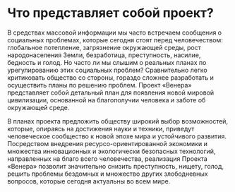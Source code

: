 # Что представляет собой проект?

В средствах массовой информации мы часто встречаем сообщения о социальных проблемах, которые сегодня стоят перед человечеством: глобальное потепление, загрязнение окружающей среды, рост народонаселения Земли, безработица, преступность, насилие, бедность и голод. Но часто ли мы слышим о реальных планах по урегулированию этих социальных проблем? Сравнительно легко критиковать общество со стороны, гораздо сложнее разработать и осуществить планы по решению проблем. Проект «Венера» представляет собой детальный план для появления новой мировой цивилизации, основанной на благополучии человека и заботе об окружающей среде.

В планах проекта предложить обществу широкий выбор возможностей, которые, опираясь на достижения науки и техники, приведут человеческое сообщество к новой эпохе мира и устойчивого развития. Посредством внедрения ресурсо-ориентированной экономики и множества инновационных и экологически безопасных технологий, направленных на благо всего человечества, реализация Проекта «Венера» позволит значительно снизить преступность, нищету, голод, решить проблемы бездомных и множество других злободневных вопросов, которые сегодня актуальны во всем мире.